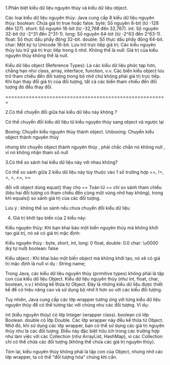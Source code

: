 1.Phân biệt kiểu dữ liệu nguyên thủy và kiểu dữ liệu object.


Các loại kiểu dữ liệu nguyên thủy:
Java cung cấp 8 kiểu dữ liệu nguyên thủy:
boolean: Chứa giá trị true hoặc false.
byte: Số nguyên 8-bit (từ -128 đến 127).
short: Số nguyên 16-bit (từ -32,768 đến 32,767).
int: Số nguyên 32-bit (từ -2^31 đến 2^31-1).
long: Số nguyên 64-bit (từ -2^63 đến 2^63-1).
float: Số thực dấu phẩy động 32-bit.
double: Số thực dấu phẩy động 64-bit.
char: Một ký tự Unicode 16-bit.
Lưu trữ trực tiếp giá trị: Các kiểu nguyên thủy lưu trữ giá trị trực tiếp trong ô nhớ.
Không thể là null: Giá trị của kiểu nguyên thủy không thể là null.



Kiểu dữ liệu object (Reference Types):
Là các kiểu dữ liệu phức tạp hơn, chẳng hạn như class, array, interface, function, v.v.
Các biến kiểu object lưu trữ tham chiếu đến đối tượng trong bộ nhớ chứ không phải giá trị trực tiếp.
Khi bạn thay đổi giá trị của đối tượng, tất cả các biến tham chiếu đến đối tượng đó đều thay đổi.


=======================================================

2.Có thể chuyển đổi giữa hai kiểu dữ liệu này không ?

Có thể chuyển đổi kiểu dữ liệu từ kiểu nguyên thủy sang object và ngược lại 

Boxing: Chuyển kiểu nguyên thủy thành object.
Unboxing: Chuyển kiểu object thành nguyên thủy

nhưng khi chuyển object thành nguyên thủy , phải chắc chắn nó không null , vì nó không nhận tham số null 

3.Có thể so sánh hai kiểu dữ liệu này với nhau không?

Có thể so sánh giữa 2 kiểu dữ liệu này tùy thuộc vào 1 số trường hợp
==, !=, <, >, <=, >=


đối với object dùng equal() thay cho == 
Toán tử == chỉ so sánh tham chiếu (liệu hai đối tượng có tham chiếu đến cùng một vùng nhớ hay không), trong khi equals() so sánh giá trị của các đối tượng.

Lưu ý : không thể so sánh nếu chưa chuyển đổi kiểu dữ liệu 

4. Giá trị khởi tạo biến của 2 kiểu này:

Kiểu nguyên thủy: Khi bạn khai báo một biến nguyên thủy mà không khởi tạo giá trị, nó sẽ có giá trị mặc định:

Kiểu nguyên thủy :
byte, short, int, long: 0
float, double: 0.0
char: \u0000 (ký tự null)
boolean: false

Kiểu object :
Khi khai báo một biến object mà không khởi tạo, nó sẽ có giá trị mặc định là null
ví dụ : String name;

Trong Java, các kiểu dữ liệu nguyên thủy (primitive types) không phải là tập con của kiểu dữ liệu Object. Kiểu dữ liệu nguyên thủy (như int, float, char, boolean, v.v.) không kế thừa từ Object. Đây là những kiểu dữ liệu được thiết kế để có hiệu năng cao và sử dụng bộ nhớ ít hơn so với các kiểu đối tượng.

Tuy nhiên, Java cung cấp các lớp wrapper tương ứng với từng kiểu dữ liệu nguyên thủy để có thể tương tác với chúng như các đối tượng. Ví dụ:

int (kiểu nguyên thủy) có lớp Integer (wrapper class).
boolean có lớp Boolean.
double có lớp Double.
Các lớp wrapper này đều kế thừa từ Object. Nhờ đó, khi sử dụng các lớp wrapper, bạn có thể sử dụng các giá trị nguyên thủy như là các đối tượng. Điều này đặc biệt hữu ích trong các trường hợp như làm việc với các Collection (như ArrayList, HashMap), vì các Collection chỉ có thể chứa các đối tượng (không thể chứa các giá trị nguyên thủy).

Tóm lại, kiểu nguyên thủy không phải là tập con của Object, nhưng nhờ các lớp wrapper, ta có thể "đối tượng hóa" chúng khi cần.